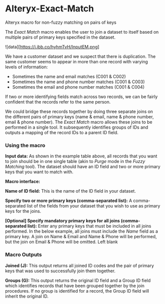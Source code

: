 # Alteryx-Exact-Match
 Alteryx macro for non-fuzzy matching on pairs of keys

The *Exact Match* macro enables the user to join a dataset to itself based on multiple pairs of primary keys specified in the dataset.

![data][https://i.ibb.co/hyhmTvH/InputEM.png]

We have a customer dataset and we suspect that there is duplication. The same customer seems to appear in more than one record with varying levels of information:

- Sometimes the name and email matches (C001 & C002)
- Sometimes the name and phone number matches (C001 & C003)
- Sometimes the email and phone number matches (C001 & C004)

If two or more identifying fields match across two records, we can be fairly confident that the records refer to the same person.


We could bridge these records together by doing three separate joins on the different pairs of primary keys (name & email, name & phone number, email & phone number). The *Exact Match* macro allows these joins to be performed in a single tool. It subsequently identifies groups of IDs and outputs a mapping of the record IDs to a parent ID field.

### Using the macro

**Input data:** As shown in the example table above, all records that you want to join should be in one single table (akin to *Purge* mode in the *Fuzzy Matching* tool). The dataset should have an ID field and two or more primary keys that you want to match with.

**Macro interface:**

**Name of ID field:** This is the name of the ID field in your dataset.

**Specify two or more primary keys (comma-separated list):** A comma-separated list of the fields from your dataset that you wish to use as primary keys for the joins.

**[Optional] Specify mandatory primary keys for all joins (comma-separated list):** Enter any primary keys that must be included in all joins performed. In the below example, all joins must include the *Name* field as a primary key. A join on Name & Email and Name & Phone will be performed, but the join on Email & Phone will be omitted. Left blank

### Macro Outputs

**Joined (J):** This output returns all joined ID codes and the pair of primary keys that was used to successfully join them together. 

**Groups (G):** This output returns the original ID field and a Group ID field which identifies records that have been grouped together by the join procedures. If no group is identified for a record, the Group ID field will inherit the original ID.
